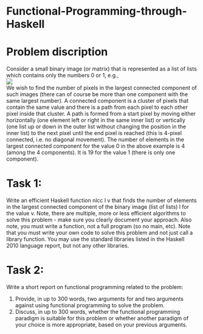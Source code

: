 # Functional-Programming-through-Haskell
# Problem discription 
Consider a small binary image (or matrix) that is represented as a list of lists which contains
only the numbers 0 or 1, e.g.,<br>
<img src=hhttps://github.com/Mohammedshaad99/Functional-Programming-through-Haskell/tree/main/image/image.jpeg></img><br>
We wish to find the number of pixels in the largest connected component of such images
(there can of course be more than one component with the same largest number). A connected component is a cluster of pixels that contain the same value and there is a path from
each pixel to each other pixel inside that cluster. A path is formed from a start pixel by moving either horizontally (one element left or right in the same inner list) or vertically (one list up
or down in the outer list without changing the position in the inner list) to the next pixel until
the end pixel is reached (this is 4-pixel connected, i.e. no diagonal movement). The number
of elements in the largest connected component for the value 0 in the above example is 4
(among the 4 components). It is 19 for the value 1 (there is only one component).
# Task 1:
Write an efficient Haskell function nlcc l v that finds the number of elements in the largest
connected component of the binary image (list of lists) l for the value v. Note, there are
multiple, more or less efficient algorithms to solve this problem - make sure you clearly
document your approach. Also note, you must write a function, not a full program (so no
main, etc).
Note that you must write your own code to solve this problem and not just call a library
function. You may use the standard libraries listed in the Haskell 2010 language report, but
not any other libraries.
# Task 2: 
Write a short report on functional programming related to the problem:
1. Provide, in up to 300 words, two arguments for and two arguments against using
functional programming to solve the problem.
2. Discuss, in up to 300 words, whether the functional programming paradigm is suitable
for this problem or whether another paradigm of your choice is more appropriate,
based on your previous arguments.
